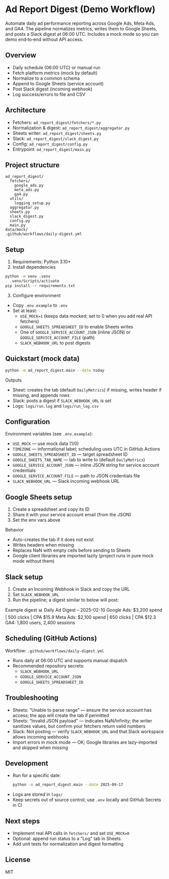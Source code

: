 # Ad Report Digest (Demo Workflow)

Automate daily ad performance reporting across Google Ads, Meta Ads, and GA4. The pipeline normalizes metrics, writes them to Google Sheets, and posts a Slack digest at 06:00 UTC. Includes a mock mode so you can demo end‑to‑end without API access.

## Overview
- Daily schedule (06:00 UTC) or manual run
- Fetch platform metrics (mock by default)
- Normalize to a common schema
- Append to Google Sheets (service account)
- Post Slack digest (incoming webhook)
- Log success/errors to file and CSV

## Architecture
- Fetchers: `ad_report_digest/fetchers/*.py`
- Normalization & digest: `ad_report_digest/aggregator.py`
- Sheets writer: `ad_report_digest/sheets.py`
- Slack: `ad_report_digest/slack_digest.py`
- Config: `ad_report_digest/config.py`
- Entrypoint: `ad_report_digest/main.py`

## Project structure
```
ad_report_digest/
  fetchers/
    google_ads.py
    meta_ads.py
    ga4.py
  utils/
    logging_setup.py
  aggregator.py
  sheets.py
  slack_digest.py
  config.py
  main.py
data/mock/
.github/workflows/daily-digest.yml
```

## Setup
1) Requirements: Python 3.10+
2) Install dependencies
```bash
python -m venv .venv
. .venv/Scripts/activate
pip install -r requirements.txt
```
3) Configure environment
- Copy `.env.example` to `.env`
- Set at least:
  - `USE_MOCK=1` (keeps data mocked; set to 0 when you add real API fetchers)
  - `GOOGLE_SHEETS_SPREADSHEET_ID` to enable Sheets writes
  - One of `GOOGLE_SERVICE_ACCOUNT_JSON` (inline JSON) or `GOOGLE_SERVICE_ACCOUNT_FILE` (path)
  - `SLACK_WEBHOOK_URL` to post digests

## Quickstart (mock data)
```bash
python -m ad_report_digest.main --date today
```
Outputs
- Sheet: creates the tab (default `DailyMetrics`) if missing, writes header if missing, and appends rows
- Slack: posts a digest if `SLACK_WEBHOOK_URL` is set
- Logs: `logs/run.log` and `logs/run_log.csv`

## Configuration
Environment variables (see `.env.example`):
- `USE_MOCK` — use mock data (1/0)
- `TIMEZONE` — informational label; scheduling uses UTC in GitHub Actions
- `GOOGLE_SHEETS_SPREADSHEET_ID` — target spreadsheet ID
- `GOOGLE_SHEETS_TAB_NAME` — tab to write to (default `DailyMetrics`)
- `GOOGLE_SERVICE_ACCOUNT_JSON` — inline JSON string for service account credentials
- `GOOGLE_SERVICE_ACCOUNT_FILE` — path to JSON credentials file
- `SLACK_WEBHOOK_URL` — Slack incoming webhook URL

## Google Sheets setup
1. Create a spreadsheet and copy its ID
2. Share it with your service account email (from the JSON)
3. Set the env vars above

Behavior
- Auto-creates the tab if it does not exist
- Writes headers when missing
- Replaces NaN with empty cells before sending to Sheets
- Google client libraries are imported lazily (project runs in pure mock mode without them)

## Slack setup
1. Create an Incoming Webhook in Slack and copy the URL
2. Set `SLACK_WEBHOOK_URL`
3. Run the pipeline; a digest similar to below will post:

Example digest
📊 Daily Ad Digest – 2025-02-10
Google Ads: $3,200 spend | 500 clicks | CPA $15.9
Meta Ads: $2,100 spend | 650 clicks | CPA $12.3
GA4: 1,800 users, 2,400 sessions

## Scheduling (GitHub Actions)
Workflow: `.github/workflows/daily-digest.yml`
- Runs daily at 06:00 UTC and supports manual dispatch
- Recommended repository secrets:
  - `SLACK_WEBHOOK_URL`
  - `GOOGLE_SERVICE_ACCOUNT_JSON`
  - `GOOGLE_SHEETS_SPREADSHEET_ID`

## Troubleshooting
- Sheets: “Unable to parse range” — ensure the service account has access; the app will create the tab if permitted
- Sheets: “Invalid JSON payload” — indicates NaN/Infinity; the writer sanitizes values, but confirm your fetchers return valid numbers
- Slack: Not posting — verify `SLACK_WEBHOOK_URL` and that Slack workspace allows incoming webhooks
- Import errors in mock mode — OK; Google libraries are lazy-imported and skipped when missing

## Development
- Run for a specific date:
  ```bash
  python -m ad_report_digest.main --date 2025-09-17
  ```
- Logs are stored in `logs/`
- Keep secrets out of source control; use `.env` locally and GitHub Secrets in CI

## Next steps
- Implement real API calls in `fetchers/` and set `USE_MOCK=0`
- Optional: append run status to a "Log" tab in Sheets
- Add unit tests for normalization and digest formatting

## License
MIT

